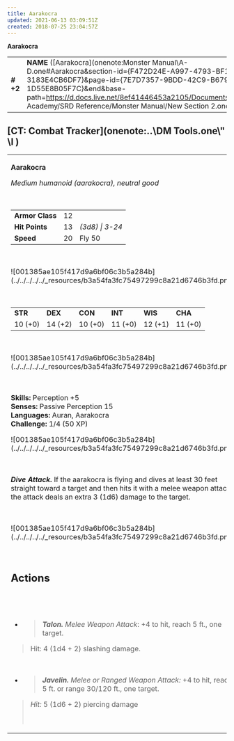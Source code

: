 ```yaml
---
title: Aarakocra
updated: 2021-06-13 03:09:51Z
created: 2018-07-25 23:04:57Z
---
```


**Aarakocra**

|           |                                                                                                                                                                                                                                                                                                          |        |        |        |     |       |       |
|-----------|----------------------------------------------------------------------------------------------------------------------------------------------------------------------------------------------------------------------------------------------------------------------------------------------------------|--------|--------|--------|-----|-------|-------|
| **\# +2** | **NAME** ([Aarakocra](onenote:Monster Manual\\A-D.one#Aarakocra&section-id={F472D24E-A997-4793-BF1A-3183E4CB6DF7}&page-id={7E7D7357-9BDD-42C9-B679-1D55E8B05F7C}&end&base-path=https://d.docs.live.net/8ef41446453a2105/Documents/Adventure Academy/SRD Reference/Monster Manual/New Section 2.one)**)** | **12** | **13** | **13** | \-  | Notes | 50 XP |

## [CT: Combat Tracker](onenote:..\\DM Tools.one\\" \l )

<table><tbody><tr class="odd"><td><p><strong>Aarakocra</strong></p><p><em>Medium humanoid (aarakocra), neutral good</em></p><p> </p><table><tbody><tr class="odd"><td><strong>Armor Class</strong></td><td>12</td><td> </td></tr><tr class="even"><td><strong>Hit Points</strong></td><td>13</td><td><em>(3d8) | 3-24</em></td></tr><tr class="odd"><td><strong>Speed</strong></td><td>20</td><td>Fly 50</td></tr></tbody></table><p> </p><p>![001385ae105f417d9a6bf06c3b5a284b](../../../../../_resources/b3a54fa3fc75497299c8a21d6746b3fd.png)</p><p> </p><table><tbody><tr class="odd"><td><strong>STR</strong></td><td><strong>DEX</strong></td><td><strong>CON</strong></td><td><strong>INT</strong></td><td><strong>WIS</strong></td><td><strong>CHA</strong></td></tr><tr class="even"><td>10 (+0)</td><td>14 (+2)</td><td>10 (+0)</td><td>11 (+0)</td><td>12 (+1)</td><td>11 (+0)</td></tr></tbody></table><p> </p><p>![001385ae105f417d9a6bf06c3b5a284b](../../../../../_resources/b3a54fa3fc75497299c8a21d6746b3fd.png)</p><p> </p><p><strong>Skills:</strong> Perception +5<br />
<strong>Senses:</strong> Passive Perception 15<br />
<strong>Languages:</strong> Auran, Aarakocra<br />
<strong>Challenge:</strong> 1/4 (50 XP)</p><p>![001385ae105f417d9a6bf06c3b5a284b](../../../../../_resources/b3a54fa3fc75497299c8a21d6746b3fd.png)</p><p> </p><p><em><strong>Dive Attack.</strong></em> If the aarakocra is flying and dives at least 30 feet straight toward a target and then hits it with a melee weapon attack, the attack deals an extra 3 (1d6) damage to the target.</p><p> </p><p>![001385ae105f417d9a6bf06c3b5a284b](../../../../../_resources/b3a54fa3fc75497299c8a21d6746b3fd.png)</p><p> </p><h2 id="actions"><strong>Actions</strong></h2><h2 id="section"> </h2><ul><li><blockquote><p><em><strong>Talon.</strong> Melee Weapon Attack</em>: +4 to hit, reach 5 ft., one target.</p></blockquote></li></ul><blockquote><p>Hit: 4 (1d4 + 2) slashing damage.</p></blockquote><p> </p><ul><li><blockquote><p><em><strong>Javelin.</strong> Melee or Ranged Weapon Attack:</em> +4 to hit, reach 5 ft. or range 30/120 ft., one target.</p></blockquote></li></ul><blockquote><p><em>Hit:</em> 5 (1d6 + 2) piercing damage</p><p> </p></blockquote></td></tr></tbody></table>
